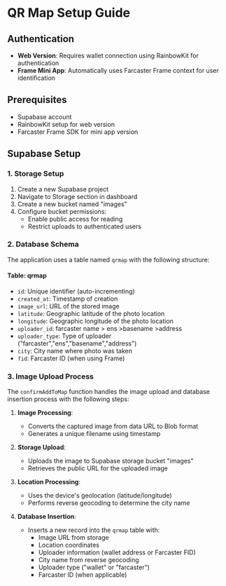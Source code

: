 # QR Map Setup Guide

## Authentication
- **Web Version**: Requires wallet connection using RainbowKit for authentication
- **Frame Mini App**: Automatically uses Farcaster Frame context for user identification

## Prerequisites
- Supabase account
- RainbowKit setup for web version
- Farcaster Frame SDK for mini app version

## Supabase Setup

### 1. Storage Setup
1. Create a new Supabase project
2. Navigate to Storage section in dashboard
3. Create a new bucket named "images"
4. Configure bucket permissions:
   - Enable public access for reading
   - Restrict uploads to authenticated users
   
### 2. Database Schema

The application uses a table named `qrmap` with the following structure:

#### Table: qrmap
- `id`: Unique identifier (auto-incrementing)
- `created_at`: Timestamp of creation
- `image_url`: URL of the stored image
- `latitude`: Geographic latitude of the photo location
- `longitude`: Geographic longitude of the photo location
- `uploader_id`: farcaster name > ens >basename >address
- `uploader_type`: Type of uploader ("farcaster","ens","basename","address")
- `city`: City name where photo was taken
- `fid`: Farcaster ID (when using Frame)

### 3. Image Upload Process

The `confirmAddToMap` function handles the image upload and database insertion process with the following steps:

1. **Image Processing**:
   - Converts the captured image from data URL to Blob format
   - Generates a unique filename using timestamp

2. **Storage Upload**:
   - Uploads the image to Supabase storage bucket "images"
   - Retrieves the public URL for the uploaded image

3. **Location Processing**:
   - Uses the device's geolocation (latitude/longitude)
   - Performs reverse geocoding to determine the city name

4. **Database Insertion**:
   - Inserts a new record into the `qrmap` table with:
     - Image URL from storage
     - Location coordinates
     - Uploader information (wallet address or Farcaster FID)
     - City name from reverse geocoding
     - Uploader type ("wallet" or "farcaster")
     - Farcaster ID (when applicable)

